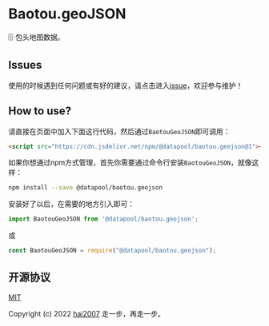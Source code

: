 # Baotou.geoJSON
🗄️ 包头地图数据。

## Issues
使用的时候遇到任何问题或有好的建议，请点击进入[issue](https://github.com/hai2007/datapool/issues)，欢迎参与维护！

## How to use?

请直接在页面中加入下面这行代码，然后通过```BaotouGeoJSON```即可调用：

```html
<script src="https://cdn.jsdelivr.net/npm/@datapool/baotou.geojson@1"></script>
```

如果你想通过npm方式管理，首先你需要通过命令行安装``````BaotouGeoJSON``````，就像这样：

```bash
npm install --save @datapool/baotou.geojson
```

安装好了以后，在需要的地方引入即可：

```js
import BaotouGeoJSON from '@datapool/baotou.geojson';
```

或

```js
const BaotouGeoJSON = require("@datapool/baotou.geojson");
```

开源协议
---------------------------------------
[MIT](https://github.com/hai2007/datapool/blob/master/LICENSE)

Copyright (c) 2022 [hai2007](https://hai2007.gitee.io/sweethome/) 走一步，再走一步。
